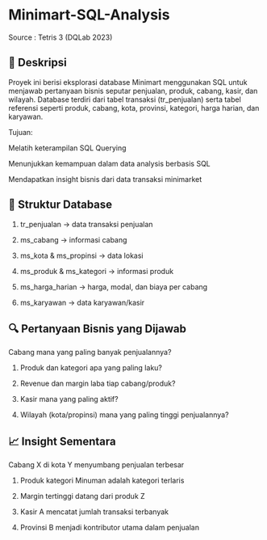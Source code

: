# Minimart-SQL-Analysis
Source : Tetris 3 (DQLab 2023)

## 📌 Deskripsi

Proyek ini berisi eksplorasi database Minimart menggunakan SQL untuk menjawab pertanyaan bisnis seputar penjualan, produk, cabang, kasir, dan wilayah.
Database terdiri dari tabel transaksi (tr_penjualan) serta tabel referensi seperti produk, cabang, kota, provinsi, kategori, harga harian, dan karyawan.

Tujuan:

Melatih keterampilan SQL Querying

Menunjukkan kemampuan dalam data analysis berbasis SQL

Mendapatkan insight bisnis dari data transaksi minimarket

## 📂 Struktur Database

1. tr_penjualan → data transaksi penjualan

2. ms_cabang → informasi cabang

3. ms_kota & ms_propinsi → data lokasi

4. ms_produk & ms_kategori → informasi produk

5. ms_harga_harian → harga, modal, dan biaya per cabang

6. ms_karyawan → data karyawan/kasir

## 🔍 Pertanyaan Bisnis yang Dijawab

Cabang mana yang paling banyak penjualannya?

1. Produk dan kategori apa yang paling laku?

2. Revenue dan margin laba tiap cabang/produk?

3. Kasir mana yang paling aktif?

4. Wilayah (kota/propinsi) mana yang paling tinggi penjualannya?

## 📈 Insight Sementara

Cabang X di kota Y menyumbang penjualan terbesar

1. Produk kategori Minuman adalah kategori terlaris

2. Margin tertinggi datang dari produk Z

3. Kasir A mencatat jumlah transaksi terbanyak

4. Provinsi B menjadi kontributor utama dalam penjualan
